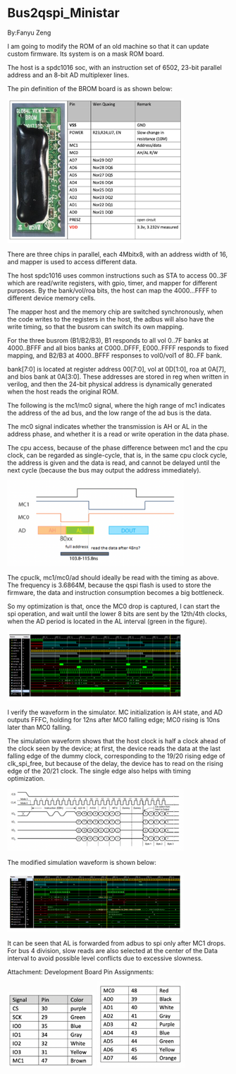 # Bus2qspi_Ministar

By:Fanyu Zeng  

I am going to modify the ROM of an old machine so that it can update custom firmware. Its system is on a mask ROM board.

The host is a spdc1016 soc, with an instruction set of 6502, 23-bit parallel address and an 8-bit AD multiplexer lines.

The pin definition of the BROM board is as shown below:

<img src="/projects/Bus2qspi_Ministar Project/pic/bus pic (1).png" width= "400">

There are three chips in parallel, each 4Mbitx8, with an address width of 16, and mapper is used to access different data.

The host spdc1016 uses common instructions such as STA to access 00..3F which are read/write registers, with gpio, timer, and mapper for different purposes. By the bank/vol/roa bits, the host can map the 4000...FFFF to different device memory cells.

The mapper host and the memory chip are switched synchronously, when the code writes to the registers in the host, the adbus will also have the write timing, so that the busrom can switch its own mapping.

For the three busrom (B1/B2/B3), B1 responds to all vol 0..7F banks at 4000..BFFF and all bios banks at C000..DFFF, E000..FFFF responds to fixed mapping, and B2/B3 at 4000..BFFF responses to vol0/vol1 of 80..FF bank.

bank[7:0] is located at register address 00[7:0], vol at 0D[1:0], roa at 0A[7], and bios bank at 0A[3:0]. These addresses are stored in reg when written in verilog, and then the 24-bit physical address is dynamically generated when the host reads the original ROM.

The following is the mc1/mc0 signal, where the high range of mc1 indicates the address of the ad bus, and the low range of the ad bus is the data.

The mc0 signal indicates whether the transmission is AH or AL in the address phase, and whether it is a read or write operation in the data phase.

The cpu access, because of the phase difference between mc1 and the cpu clock, can be regarded as single-cycle, that is, in the same cpu clock cycle, the address is given and the data is read, and cannot be delayed until the next cycle (because the bus may output the address immediately).

<img src="/projects/Bus2qspi_Ministar Project/pic/bus pic (2).png" width= "400">


The cpuclk, mc1/mc0/ad should ideally be read with the timing as above. The frequency is 3.6864M, because the qspi flash is used to store the firmware, the data and instruction consumption becomes a big bottleneck.

So my optimization is that, once the MC0 drop is captured, I can start the spi operation, and wait until the lower 8 bits are sent by the 12th/4th clocks, when the AD period is located in the AL interval (green in the figure).

<img src="/projects/Bus2qspi_Ministar Project/pic/bus pic (3).png" width= "400">

I verify the waveform in the simulator. MC initialization is AH state, and AD outputs FFFC, holding for 12ns after MC0 falling edge; MC0 rising is 10ns later than MC0 falling.

The simulation waveform shows that the host clock is half a clock ahead of the clock seen by the device; at first, the device reads the data at the last falling edge of the dummy clock, corresponding to the 19/20 rising edge of clk_spi_free, but because of the delay, the device has to read on the rising edge of the 20/21 clock. The single edge also helps with timing optimization.

<img src="/projects/Bus2qspi_Ministar Project/pic/bus pic (4).png" width= "400">

The modified simulation waveform is shown below:

<img src="/projects/Bus2qspi_Ministar Project/pic/bus pic (5).png" width= "400">

It can be seen that AL is forwarded from adbus to spi only after MC1 drops. For bus 4 division, slow reads are also selected at the center of the Data interval to avoid possible level conflicts due to excessive slowness.

Attachment: Development Board Pin Assignments:

<img src="/projects/Bus2qspi_Ministar Project/pic/bus pic (6).png" width= "200">

<img src="/projects/Bus2qspi_Ministar Project/pic/bus pic (7).png" width= "200">
